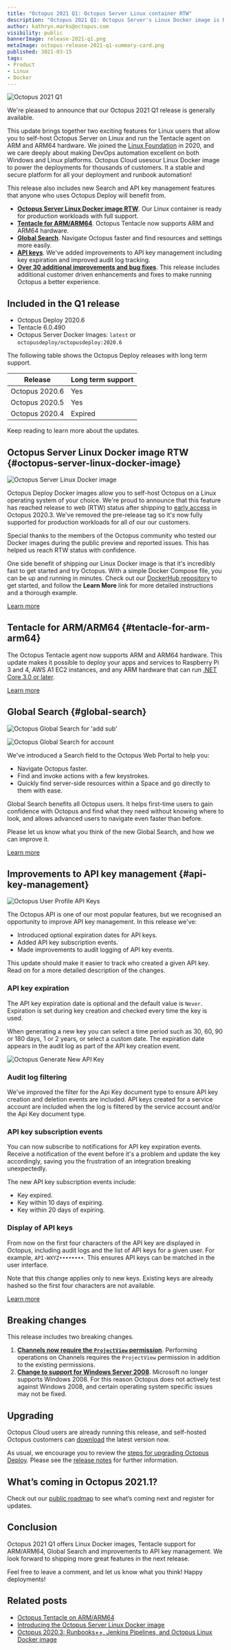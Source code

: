 ```yaml
---
title: "Octopus 2021 Q1: Octopus Server Linux container RTW"
description: "Octopus 2021 Q1: Octopus Server's Linux Docker image is Released to Web (RTW), Tentacle for ARM/ARM64, Global Search and API key management improvements."
author: kathryn.marks@octopus.com
visibility: public
bannerImage: release-2021-q1.png
metaImage: octopus-release-2021-q1-summary-card.png
published: 3021-03-15
tags:
- Product
- Linux
- Docker
---
```


![Octopus 2021 Q1](release-2021-q1.png)

We're pleased to announce that our Octopus 2021 Q1 release is generally available.

This update brings together two exciting features for Linux users that allow you to self-host Octopus Server on Linux and run the Tentacle agent on ARM and ARM64 hardware. We joined the [Linux Foundation](https://www.linuxfoundation.org/en/join/members/) in 2020, and we care deeply about making DevOps automation excellent on both Windows and Linux platforms. Octopus Cloud usesour Linux Docker image to power the deployments for thousands of customers. It a stable and secure platform for all your deployment and runbook automation!

This release also includes new Search and API key management features that anyone who uses Octopus Deploy will benefit from.

* **[Octopus Server Linux Docker image RTW](blog/2021-03/octopus-release-2021-q1/index.md#octopus-server-linux-docker-image)**. Our Linux container is ready for production workloads with full support.
* **[Tentacle for ARM/ARM64](blog/2021-03/octopus-release-2021-q1/index.md#tentacle-for-arm-arm64)**. Octopus Tentacle now supports ARM and ARM64 hardware.
* **[Global Search](blog/2021-03/octopus-release-2021-q1/index.md#global-search)**. Navigate Octopus faster and find resources and settings more easily.  
* **[API keys](blog/2021-03/octopus-release-2021-q1/index.md#api-key-management)**. We've added improvements to API key management including key expiration and improved audit log tracking.
* **[Over 30 additional improvements and bug fixes](https://octopus.com/downloads/whatsnew/2020.6)**. This release includes additional customer driven enhancements and fixes to make running Octopus a better experience.

## Included in the Q1 release

* Octopus Deploy 2020.6
* Tentacle 6.0.490
* Octopus Server Docker Images: `latest` or `octopusdeploy/octopusdeploy:2020.6`

The following table shows the Octopus Deploy releases with long term support. 

| Release               | Long term support           |
| --------------------- | --------------------------- |
| Octopus 2020.6        | Yes                         |
| Octopus 2020.5        | Yes                         |
| Octopus 2020.4        | Expired                     |

Keep reading to learn more about the updates.

## Octopus Server Linux Docker image RTW {#octopus-server-linux-docker-image}

![Octopus Server Linux Docker image](octopus-linux-image.png "width=500")

Octopus Deploy Docker images allow you to self-host Octopus on a Linux operating system of your choice. We're proud to announce that this feature has reached release to web (RTW) status after shipping to [early access](https://octopus.com/blog/octopus-release-2020-3) in Octopus 2020.3. We've removed the pre-release tag so it's now fully supported for production workloads for all of our our customers.

Special thanks to the members of the Octopus community who tested our Docker images during the public preview and reported issues. This has helped us reach RTW status with confidence.

One side benefit of shipping our Linux Docker image is that it's incredibly fast to get started and try Octopus. With a simple Docker Compose file, you can be up and running in minutes. Check out our [DockerHub repository](https://hub.docker.com/r/octopusdeploy/octopusdeploy) to get started, and follow the **Learn More** link for more detailed instructions and a thorough example.

[Learn more](https://octopus.com/blog/introducing-linux-docker-image)

## Tentacle for ARM/ARM64 {#tentacle-for-arm-arm64}

The Octopus Tentacle agent now supports ARM and ARM64 hardware. This update makes it possible to deploy your apps and services to Raspberry Pi 3 and 4, AWS A1 EC2 instances, and any ARM hardware that can run [.NET Core 3.0 or later](https://devblogs.microsoft.com/dotnet/announcing-net-core-3-0/#platform-support).

[Learn more](https://octopus.com/blog/tentacle-on-arm)

## Global Search {#global-search}

![Octopus Global Search for 'add sub'](global-search-add-sub.png "width=500")

![Octopus Global Search for account](global-search-account.png "width=500")

We've introduced a Search field to the Octopus Web Portal to help you:

* Navigate Octopus faster.
* Find and invoke actions with a few keystrokes.
* Quickly find server-side resources within a Space and go directly to them with ease. 

Global Search benefits all Octopus users. It helps first-time users to gain confidence with Octopus and find what they need without knowing where to look, and allows advanced users to navigate even faster than before.

Please let us know what you think of the new Global Search, and how we can improve it.

[Learn more](https://github.com/OctopusDeploy/Issues/issues/6703)

## Improvements to API key management {#api-key-management}

![Octopus User Profile API Keys](my-api-keys.png "width=500")

The Octopus API is one of our most popular features, but we recognised an opportunity to improve API key management. In this release we've: 

* Introduced optional expiration dates for API keys.
* Added API key subscription events.
* Made improvements to audit logging of API key events.

This update should make it easier to track who created a given API key. Read on for a more detailed description of the changes.

### API key expiration ###

The API key expiration date is optional and the default value is `Never`. Expiration is set during key creation and checked every time the key is used.

When generating a new key you can select a time period such as 30, 60, 90 or 180 days, 1 or 2 years, or select a custom date. The expiration date appears in the audit log as part of the API key creation event.

![Octopus Generate New API Key](generate-new-api-key.png "width=500")

### Audit log filtering ###

We've improved the filter for the Api Key document type to ensure API key creation and deletion events are included. API keys created for a service account are included when the log is filtered by the service account and/or the Api Key document type.

### API key subscription events ###

You can now subscribe to notifications for API key expiration events. Receive a notification of the event before it's a problem and update the key accordingly, saving you the frustration of an integration breaking unexpectedly.

The new API key subscription events include:

* Key expired.
* Key within 10 days of expiring.
* Key within 20 days of expiring.

### Display of API keys ###

From now on the first four characters of the API key are displayed in Octopus, including audit logs and the list of API keys for a given user. For example, `API-WXYZ••••••••`. This ensures API keys can be matched in the user interface.

Note that this change applies only to new keys. Existing keys are already hashed so the first four characters are not available.

[Learn more](https://octopus.com/docs/octopus-rest-api/how-to-create-an-api-key)

## Breaking changes

This release includes two breaking changes.

1. **[Channels now require the `ProjectView` permission](https://github.com/OctopusDeploy/Issues/issues/6690)**. Performing operations on Channels requires the `ProjectView` permission in addition to the existing permissions. 
2. **[Change to support for Windows Server 2008](https://octopus.com/docs/infrastructure/deployment-targets/windows-targets/requirements)**. Microsoft no longer supports Windows 2008. For this reason Octopus does not actively test against Windows 2008, and certain operating system specific issues may not be fixed.

## Upgrading

Octopus Cloud users are already running this release, and self-hosted Octopus customers can [download](https://octopus.com/downloads/2020.6.0) the latest version now.  

As usual, we encourage you to review the [steps for upgrading Octopus Deploy](https://octopus.com/docs/administration/upgrading). Please see the [release notes](https://octopus.com/downloads/compare?to=2020.6.0) for further information.

## What’s coming in Octopus 2021.1?

Check out our [public roadmap](https://octopus.com/roadmap) to see what’s coming next and register for updates.

## Conclusion

Octopus 2021 Q1 offers Linux Docker images, Tentacle support for ARM/ARM64, Global Search and improvements to API key management. We look forward to shipping more great features in the next release.

Feel free to leave a comment, and let us know what you think! Happy deployments!

## Related posts

* [Octopus Tentacle on ARM/ARM64](https://octopus.com/blog/tentacle-on-arm)
* [Introducing the Octopus Server Linux Docker image](https://octopus.com/blog/introducing-linux-docker-image)
* [Octopus 2020.3: Runbooks++, Jenkins Pipelines, and Octopus Linux Docker image](https://octopus.com/blog/octopus-release-2020-3)
